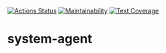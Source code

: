 [![Actions Status](https://github.com/charoleizer/system-monitor-agent/workflows/Go/badge.svg)](https://github.com/charoleizer/system-monitor-agent/actions)
[![Maintainability](https://api.codeclimate.com/v1/badges/3878eef625928c55bd49/maintainability)](https://codeclimate.com/github/charoleizer/system-monitor-agent/maintainability)
[![Test Coverage](https://api.codeclimate.com/v1/badges/3878eef625928c55bd49/test_coverage)](https://codeclimate.com/github/charoleizer/system-monitor-agent/test_coverage)


# system-agent
